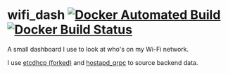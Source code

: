 # wifi_dash [![Docker Automated Build](https://img.shields.io/docker/automated/jonnrb/wifi_dash.svg)](https://hub.docker.com/r/jonnrb/wifi_dash/) [![Docker Build Status](https://img.shields.io/docker/build/jonnrb/wifi_dash.svg)](https://hub.docker.com/r/jonnrb/wifi_dash/)

A small dashboard I use to look at who's on my Wi-Fi network.

I use [etcdhcp (forked)](https://github.com/JonNRb/etcdhcp) and
[hostapd_grpc](https://github.com/JonNRb/hostapd_grpc) to source backend
data.
